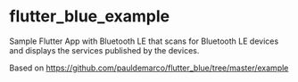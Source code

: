 # flutter_blue_example

Sample Flutter App with Bluetooth LE that scans for Bluetooth LE devices and displays the services published by the devices.

Based on https://github.com/pauldemarco/flutter_blue/tree/master/example

